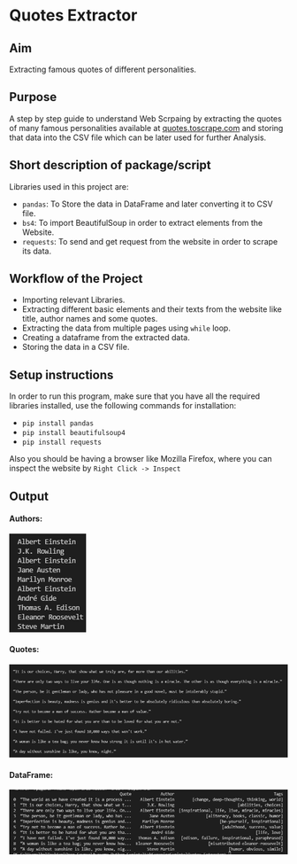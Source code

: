 # **Quotes Extractor**

## **Aim**

Extracting famous quotes of different personalities.

## **Purpose**

A step by step guide to understand Web Scrpaing by extracting the quotes of many famous personalities available at [quotes.toscrape.com](https://quotes.toscrape.com/) and storing that data into the CSV file which can be later used for further Analysis.

## **Short description of package/script**

Libraries used in this project are:<br>
 - ```pandas```: To Store the data in DataFrame and later converting it to CSV file.<br>
 - ```bs4```: To import BeautifulSoup in order to extract elements from the Website.<br>
 - ```requests```: To send and get request from the website in order to scrape its data.


## **Workflow of the Project**

 - Importing relevant Libraries.
 - Extracting different basic elements and their texts from the website like title, author names and some quotes.
 - Extracting the data from multiple pages using ```while``` loop.
 - Creating a dataframe from the extracted data.
 - Storing the data in a CSV file.

## **Setup instructions**

In order to run this program, make sure that you have all the required libraries installed, use the following commands for installation:<br>
 - ```pip install pandas```<br>
 - ```pip install beautifulsoup4```
 - ```pip install requests```<br>

Also you should be having a browser like Mozilla Firefox, where you can inspect the website by ```Right Click -> Inspect```

## **Output**

#### **Authors:**
![Authors](Images/Authors.png)

#### **Quotes:**
![Quotes](Images/Quotes.png)

#### **DataFrame:**
![Dataframe](Images/DataFrame.png)
